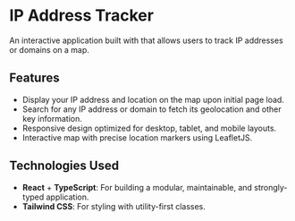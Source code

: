 # IP Address Tracker

An interactive application built with that allows users to track IP addresses or domains on a map.

## Features

- Display your IP address and location on the map upon initial page load.
- Search for any IP address or domain to fetch its geolocation and other key information.
- Responsive design optimized for desktop, tablet, and mobile layouts.
- Interactive map with precise location markers using LeafletJS.

## Technologies Used

- **React** + **TypeScript**: For building a modular, maintainable, and strongly-typed application.
- **Tailwind CSS**: For styling with utility-first classes.
